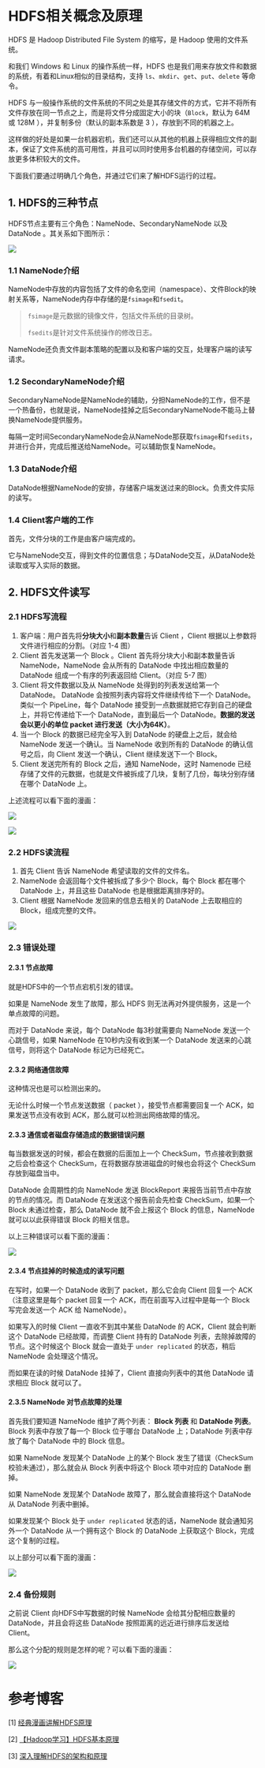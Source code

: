# HDFS相关概念及原理

HDFS 是 Hadoop Distributed File System 的缩写，是 Hadoop 使用的文件系统。

和我们 Windows 和 Linux  的操作系统一样，HDFS 也是我们用来存放文件和数据的系统，有着和Linux相似的目录结构，支持 `ls`、`mkdir`、`get`、`put`、`delete` 等命令。

HDFS 与一般操作系统的文件系统的不同之处是其存储文件的方式，它并不将所有文件存放在同一节点之上，而是将文件分成固定大小的块（`Block`，默认为 64M 或 128M ），并复制多份（默认的副本系数是 3 ），存放到不同的机器之上。

这样做的好处是如果一台机器宕机，我们还可以从其他的机器上获得相应文件的副本，保证了文件系统的高可用性，并且可以同时使用多台机器的存储空间，可以存放更多体积较大的文件。

下面我们要通过明确几个角色，并通过它们来了解HDFS运行的过程。

## 1. HDFS的三种节点

HDFS节点主要有三个角色：NameNode、SecondaryNameNode 以及 DataNode 。其关系如下图所示：

![](images/hdfs/1.png)

### 1.1 NameNode介绍

NameNode中存放的内容包括了文件的命名空间（namespace）、文件Block的映射关系等，NameNode内存中存储的是`fsimage`和`fsedit`。

> `fsimage`是元数据的镜像文件，包括文件系统的目录树。
>
> `fsedits`是针对文件系统操作的修改日志。

NameNode还负责文件副本策略的配置以及和客户端的交互，处理客户端的读写请求。

### 1.2 SecondaryNameNode介绍

SecondaryNameNode是NameNode的辅助，分担NameNode的工作，但不是一个热备份，也就是说，NameNode挂掉之后SecondaryNameNode不能马上替换NameNode提供服务。

每隔一定时间SecondaryNameNode会从NameNode那获取`fsimage`和`fsedits`，并进行合并，完成后推送给NameNode。可以辅助恢复NameNode。

### 1.3 DataNode介绍

DataNode根据NameNode的安排，存储客户端发送过来的Block。负责文件实际的读写。

### 1.4 Client客户端的工作

首先，文件分块的工作是由客户端完成的。

它与NameNode交互，得到文件的位置信息；与DataNode交互，从DataNode处读取或写入实际的数据。

## 2. HDFS文件读写

### 2.1 HDFS写流程

1. 客户端：用户首先将**分块大小**和**副本数量**告诉 Client ，Client 根据以上参数将文件进行相应的分割。（对应 1-4 图）
2. Client 首先发送第一个 Block 。Client 首先将分块大小和副本数量告诉 NameNode，NameNode 会从所有的 DataNode 中找出相应数量的 DataNode 组成一个有序的列表返回给 Client。（对应 5-7 图）
3. Client 将文件数据以及从 NameNode 处得到的列表发送给第一个 DataNode。 DataNode 会按照列表内容将文件继续传给下一个 DataNode。类似一个 PipeLine，每个 DataNode 接受到一点数据就把它存到自己的硬盘上，并将它传递给下一个 DataNode，直到最后一个 DataNode。**数据的发送会以更小的单位 packet 进行发送（大小为64K）**。
4. 当一个 Block 的数据已经完全写入到 DataNode 的硬盘上之后，就会给 NameNode 发送一个确认。当 NameNode 收到所有的 DataNode 的确认信号之后，向 Client 发送一个确认，Client 继续发送下一个 Block。
5. Client 发送完所有的 Block 之后，通知 NameNode，这时 Namenode 已经存储了文件的元数据，也就是文件被拆成了几块，复制了几份，每块分别存储在哪个 DataNode 上。

上述流程可以看下面的漫画：

![](images/hdfs/2.png)

![](images/hdfs/3.png)

### 2.2 HDFS读流程

1. 首先 Client 告诉 NameNode 希望读取的文件的文件名。
2. NameNode 会返回每个文件被拆成了多少个 Block，每个 Block 都在哪个 DataNode 上，并且这些 DataNode 也是根据距离排序好的。
3. Client 根据 NameNode 发回来的信息去相关的 DataNode 上去取相应的 Block，组成完整的文件。

![](images/hdfs/4.png)

### 2.3 错误处理

#### 2.3.1 节点故障

就是HDFS中的一个节点宕机引发的错误。

如果是 NameNode 发生了故障，那么 HDFS 则无法再对外提供服务，这是一个单点故障的问题。

而对于 DataNode 来说，每个 DataNode 每3秒就需要向 NameNode 发送一个心跳信号，如果 NameNode 在10秒内没有收到某一个 DataNode 发送来的心跳信号，则将这个 DataNode 标记为已经死亡。

#### 2.3.2 网络通信故障

这种情况也是可以检测出来的。

无论什么时候一个节点发送数据（ packet ），接受节点都需要回复一个 ACK，如果发送节点没有收到 ACK，那么就可以检测出网络故障的情况。

#### 2.3.3 通信或者磁盘存储造成的数据错误问题

每当数据发送的时候，都会在数据的后面加上一个 CheckSum，节点接收到数据之后会检查这个 CheckSum，在将数据存放进磁盘的时候也会将这个 CheckSum 存放到磁盘当中。

DataNode 会周期性的向 NameNode 发送 BlockReport 来报告当前节点中存放的节点的情况。而 DataNode 在发送这个报告前会先检查 CheckSum，如果一个 Block 未通过检查，那么 DataNode 就不会上报这个 Block 的信息，NameNode 就可以以此获得错误 Block 的相关信息。

以上三种错误可以看下面的漫画：

![](images/hdfs/5.jpg)

#### 2.3.4 节点挂掉的时候造成的读写问题

在写时，如果一个 DataNode 收到了 packet，那么它会向 Client 回复一个 ACK（注意这里是每个 packet 回复一个 ACK，而在前面写入过程中是每一个 Block 写完会发送一个 ACK 给 NameNode）。

如果写入的时候 Client 一直收不到其中某些 DataNode 的 ACK，Client 就会判断这个 DataNode 已经故障，而调整 Client 持有的 DataNode 列表，去除掉故障的节点。这个时候这个 Block 就会一直处于 `under replicated` 的状态，稍后 NameNode 会处理这个情况。

而如果在读的时候 DataNode 挂掉了，Client 直接向列表中的其他 DataNode 请求相应 Block 就可以了。

#### 2.3.5 NameNode 对节点故障的处理

首先我们要知道 NameNode 维护了两个列表： **Block 列表** 和 **DataNode 列表**。Block 列表中存放了每一个 Block 位于哪台 DataNode 上；DataNode 列表中存放了每个 DataNode 中的 Block 信息。

如果 NameNode 发现某个 DataNode 上的某个 Block 发生了错误（CheckSum 校验未通过），那么就会从 Block 列表中将这个 Block 项中对应的 DataNode 删掉。

如果 NameNode 发现某个 DataNode 故障了，那么就会直接将这个 DataNode 从 DataNode 列表中删掉。

如果发现某个 Block 处于 `under replicated` 状态的话，NameNode 就会通知另外一个 DataNode 从一个拥有这个 Block 的 DataNode 上获取这个 Block，完成这个复制的过程。

以上部分可以看下面的漫画：

![](images/hdfs/6.jpg)

### 2.4 备份规则

之前说 Client 向HDFS中写数据的时候 NameNode 会给其分配相应数量的 DataNode，并且会将这些 DataNode 按照距离的远近进行排序后发送给 Client。

那么这个分配的规则是怎样的呢？可以看下面的漫画：

![](images/hdfs/7.jpg)

# 参考博客

[1] [经典漫画讲解HDFS原理](https://blog.csdn.net/scdxmoe/article/details/50904881)

[2] [【Hadoop学习】HDFS基本原理](https://segmentfault.com/a/1190000011575458)

[3] [深入理解HDFS的架构和原理](https://blog.csdn.net/kezhong_wxl/article/details/76573901)

